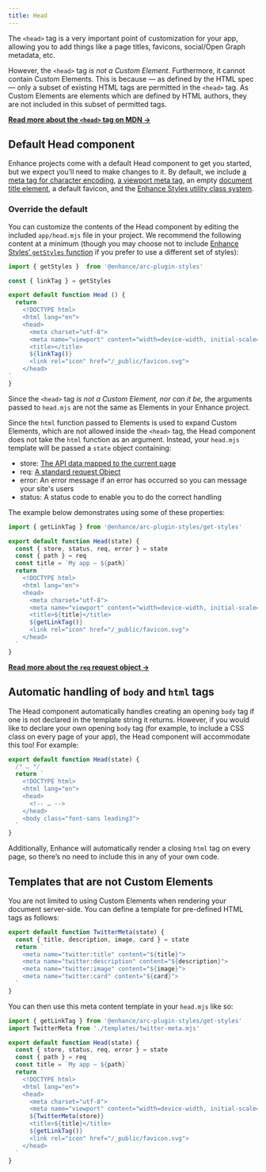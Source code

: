 ```yaml
---
title: Head
---
```


The `<head>` tag is a very important point of customization for your app, allowing you to add things like a page titles, favicons, social/Open Graph metadata, etc.

However, the `<head>` tag *is not a Custom Element*. Furthermore, it cannot contain Custom Elements. This is because — as defined by the HTML spec — only a subset of existing HTML tags are permitted in the `<head>` tag. As Custom Elements are elements which are defined by HTML authors, they are not included in this subset of permitted tags.

<doc-callout level="none" mark="💀">

**[Read more about the `<head>` tag on MDN →](https://developer.mozilla.org/en-US/docs/Learn/HTML/Introduction_to_HTML/The_head_metadata_in_HTML)**

</doc-callout>

## Default Head component

Enhance projects come with a default Head component to get you started, but we expect you’ll need to make changes to it. By default, we include [a meta tag for character encoding](https://developer.mozilla.org/en-US/docs/Web/HTML/Element/meta#attr-charset), [a viewport meta tag](https://developer.mozilla.org/en-US/docs/Web/HTML/Viewport_meta_tag), an empty [document title element](https://developer.mozilla.org/en-US/docs/Web/HTML/Element/title), a default favicon, and the [Enhance Styles utility class system](/docs/enhance-styles).

### Override the default

You can customize the contents of the Head component by editing the included `app/head.mjs` file in your project. We recommend the following content at a minimum (though you may choose not to include [Enhance Styles’ `getStyles` function](/docs/enhance-styles/utility-classes#getstyles) if you prefer to use a different set of styles):

<doc-code filename='app/head.mjs'>

```js
import { getStyles }  from '@enhance/arc-plugin-styles'

const { linkTag } = getStyles

export default function Head () {
  return `
    <!DOCTYPE html>
    <html lang="en">
    <head>
      <meta charset="utf-8">
      <meta name="viewport" content="width=device-width, initial-scale=1">
      <title></title>
      ${linkTag()}
      <link rel="icon" href="/_public/favicon.svg">
    </head>
`
}
```

</doc-code>

Since the `<head>` tag *is not a Custom Element, nor can it be,* the arguments passed to `head.mjs` are not the same as Elements in your Enhance project.

Since the `html` function passed to Elements is used to expand Custom Elements, which are not allowed inside the `<head>` tag, the Head component does not take the `html` function as an argument. Instead, your `head.mjs` template will be passed a `state` object containing:
- store: [The API data mapped to the current page](/docs/elements/state/store)
- req: [A standard request Object](/docs/routing/api-routes#request)
- error: An error message if an error has occurred so you can message your site's users
- status: A status code to enable you to do the correct handling

The example below demonstrates using some of these properties:

<doc-code filename='app/head.mjs'>

```javascript
import { getLinkTag } from '@enhance/arc-plugin-styles/get-styles'

export default function Head(state) {
  const { store, status, req, error } = state
  const { path } = req
  const title = `My app — ${path}`
  return `
    <!DOCTYPE html>
    <html lang="en">
    <head>
      <meta charset="utf-8">
      <meta name="viewport" content="width=device-width, initial-scale=1">
      <title>${title}</title>
      ${getLinkTag()}
      <link rel="icon" href="/_public/favicon.svg">
    </head>
  `
}
```

</doc-code>

<doc-callout level="none" mark="🚏">

**[Read more about the `req` request object →](/docs/routing/api-routes/#request)**

</doc-callout>

## Automatic handling of `body` and `html` tags

The Head component automatically handles creating an opening `body` tag if one is not declared in the template string it returns. However, if you would like to declare your own opening `body` tag (for example, to include a CSS class on every page of your app), the Head component will accommodate this too! For example:

<doc-code filename='app/head.mjs'>

```javascript
export default function Head(state) {
  /* … */
  return `
    <!DOCTYPE html>
    <html lang="en">
    <head>
      <!-- … -->
    </head>
    <body class="font-sans leading3">
  `
}
```

</doc-code>

Additionally, Enhance will automatically render a closing `html` tag on every page, so there’s no need to include this in any of your own code.

## Templates that are not Custom Elements

You are not limited to using Custom Elements when rendering your document server-side. You can define a template for pre-defined HTML tags as follows:

<doc-code filename="/app/templates/twitter-meta.mjs">

```javascript
export default function TwitterMeta(state) {
  const { title, description, image, card } = state
  return `
    <meta name="twitter:title" content="${title}">
    <meta name="twitter:description" content="${description}">
    <meta name="twitter:image" content="${image}">
    <meta name="twitter:card" content="${card}">
  `
}
```

</doc-code>

You can then use this meta content template in your `head.mjs` like so:

<doc-code filename="/app/head.mjs">

```javascript
import { getLinkTag } from '@enhance/arc-plugin-styles/get-styles'
import TwitterMeta from './templates/twitter-meta.mjs'

export default function Head(state) {
  const { store, status, req, error } = state
  const { path } = req
  const title = `My app — ${path}`
  return `
    <!DOCTYPE html>
    <html lang="en">
    <head>
      <meta charset="utf-8">
      <meta name="viewport" content="width=device-width, initial-scale=1">
      ${TwitterMeta(store)}
      <title>${title}</title>
      ${getLinkTag()}
      <link rel="icon" href="/_public/favicon.svg">
    </head>
  `
}
```
</doc-code>
